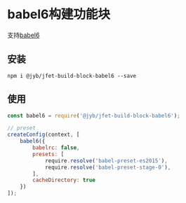 # babel6构建功能块

支持[babel6](https://github.com/babel/babel-loader)

## 安装

```shell
npm i @jyb/jfet-build-block-babel6 --save
```

## 使用

```javascript
const babel6 = require('@jyb/jfet-build-block-babel6');

// preset
createConfig(context, [
    babel6({
        babelrc: false,
        presets: [
            require.resolve('babel-preset-es2015'),
            require.resolve('babel-preset-stage-0'),
        ],
        cacheDirectory: true
    })
]);
```